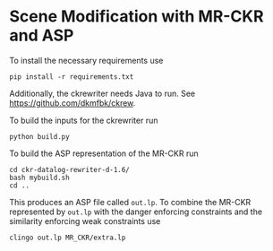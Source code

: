 # Scene Modification with MR-CKR and ASP
To install the necessary requirements use
```
pip install -r requirements.txt
```
Additionally, the ckrewriter needs Java to run. See https://github.com/dkmfbk/ckrew.

To build the inputs for the ckrewriter run
```
python build.py
```
To build the ASP representation of the MR-CKR run
```
cd ckr-datalog-rewriter-d-1.6/
bash mybuild.sh
cd ..
```
This produces an ASP file called `out.lp`. 
To combine the MR-CKR represented by `out.lp` with the danger enforcing constraints and the similarity enforcing weak constraints use
```
clingo out.lp MR_CKR/extra.lp
```
